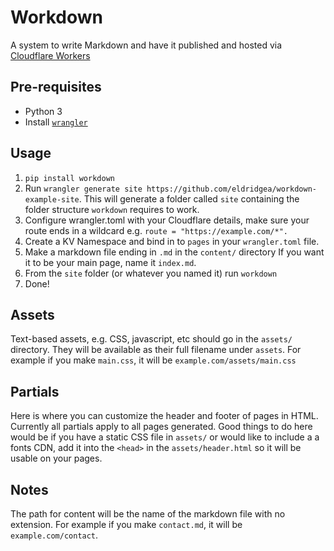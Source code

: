 # Workdown #

A system to write Markdown and have it published and hosted via [Cloudflare Workers](https://workers.cloudflare.com/)

## Pre-requisites ## 
* Python 3
* Install [`wrangler`](https://github.com/cloudflare/wrangler)

## Usage ##
1. `pip install workdown`
2. Run `wrangler generate site https://github.com/eldridgea/workdown-example-site`. This will generate a folder called `site` containing the folder structure `workdown` requires to work. 
3. Configure wrangler.toml with your Cloudflare details, make sure your route ends in a wildcard e.g. `route = "https://example.com/*".`
4. Create a KV Namespace and bind in to `pages` in your `wrangler.toml` file.
5. Make a markdown file ending in `.md` in the `content/` directory If you want it to be your main page, name it `index.md`.
6. From the `site` folder (or whatever you named it) run `workdown`
9. Done!

## Assets ##
Text-based assets, e.g. CSS, javascript, etc should go in the `assets/` directory. They will be available as their full filename under `assets`. For example if you make `main.css`, it will be `example.com/assets/main.css`

## Partials ##
Here is where you can customize the header and footer of pages in HTML. Currently all partials apply to all pages generated. Good things to do here would be if you have a static CSS file in `assets/` or would like to include a a fonts CDN, add it into the `<head>` in the `assets/header.html` so it will be usable on your pages. 

## Notes ##
The path for content will be the name of the markdown file with no extension. For example if you make `contact.md`, it will be `example.com/contact`.

